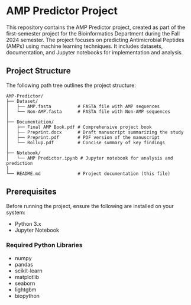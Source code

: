 # AMP Predictor Project

This repository contains the AMP Predictor project, created as part of the first-semester project for the Bioinformatics Department during the Fall 2024 semester. The project focuses on predicting Antimicrobial Peptides (AMPs) using machine learning techniques. It includes datasets, documentation, and Jupyter notebooks for implementation and analysis.

## Project Structure

The following path tree outlines the project structure:

```
AMP-Predictor/
├── Dataset/
│   ├── AMP.fasta          # FASTA file with AMP sequences
│   └── Non-AMP.fasta      # FASTA file with Non-AMP sequences
│
├── Documentation/
│   ├── Final AMP Book.pdf # Comprehensive project book
│   ├── Preprint.docx      # Draft manuscript summarizing the study
│   ├── Preprint.pdf       # PDF version of the manuscript
│   └── Rollup.pdf         # Concise summary of key findings
│
├── Notebook/
│   └── AMP Predictor.ipynb # Jupyter notebook for analysis and prediction
│
└── README.md              # Project documentation (this file)
```

## Prerequisites

Before running the project, ensure the following are installed on your system:

* Python 3.x
* Jupyter Notebook

### Required Python Libraries

* numpy
* pandas
* scikit-learn
* matplotlib
* seaborn
* lightgbm
* biopython
